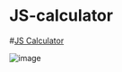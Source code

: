 # JS-calculator

#[JS Calculator](https://salman-calculator.netlify.app/)

![image](https://user-images.githubusercontent.com/64953911/182470646-bcedd794-1815-4297-ad65-88a4ea21904c.png)
